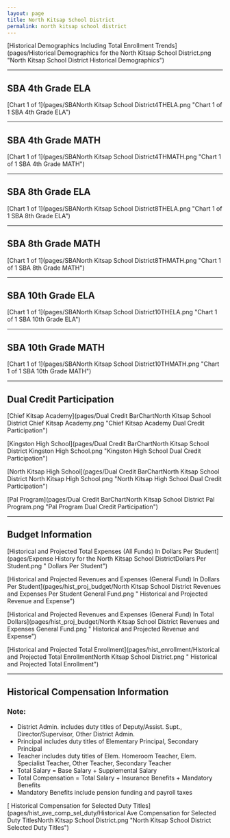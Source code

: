 ```yaml
---
layout: page
title: North Kitsap School District
permalink: north kitsap school district
---
```



[Historical Demographics Including Total Enrollment Trends](pages/Historical Demographics for the North Kitsap School District.png "North Kitsap School District Historical Demographics")

___

## SBA 4th Grade ELA

[Chart 1 of 1](pages/SBANorth Kitsap School District4THELA.png "Chart 1 of 1 SBA 4th Grade ELA")


___

## SBA 4th Grade MATH

[Chart 1 of 1](pages/SBANorth Kitsap School District4THMATH.png "Chart 1 of 1 SBA 4th Grade MATH")


___

## SBA 8th Grade ELA

[Chart 1 of 1](pages/SBANorth Kitsap School District8THELA.png "Chart 1 of 1 SBA 8th Grade ELA")


___

## SBA 8th Grade MATH

[Chart 1 of 1](pages/SBANorth Kitsap School District8THMATH.png "Chart 1 of 1 SBA 8th Grade MATH")


___

## SBA 10th Grade ELA

[Chart 1 of 1](pages/SBANorth Kitsap School District10THELA.png "Chart 1 of 1 SBA 10th Grade ELA")


___

## SBA 10th Grade MATH

[Chart 1 of 1](pages/SBANorth Kitsap School District10THMATH.png "Chart 1 of 1 SBA 10th Grade MATH")


___

## Dual Credit Participation

[Chief Kitsap Academy](pages/Dual Credit BarChartNorth Kitsap School District Chief Kitsap Academy.png "Chief Kitsap Academy Dual Credit Participation")

[Kingston High School](pages/Dual Credit BarChartNorth Kitsap School District Kingston High School.png "Kingston High School Dual Credit Participation")

[North Kitsap High School](pages/Dual Credit BarChartNorth Kitsap School District North Kitsap High School.png "North Kitsap High School Dual Credit Participation")

[Pal Program](pages/Dual Credit BarChartNorth Kitsap School District Pal Program.png "Pal Program Dual Credit Participation")


___

## Budget Information

[Historical and Projected Total Expenses (All Funds) In Dollars Per Student](pages/Expense History for the North Kitsap School DistrictDollars Per Student.png " Dollars Per Student")

[Historical and Projected Revenues and Expenses (General Fund) In Dollars Per Student](pages/hist_proj_budget/North Kitsap School District Revenues and Expenses Per Student General Fund.png " Historical and Projected Revenue and Expense")

[Historical and Projected Revenues and Expenses (General Fund) In Total Dollars](pages/hist_proj_budget/North Kitsap School District Revenues and Expenses General Fund.png " Historical and Projected Revenue and Expense")

[Historical and Projected Total Enrollment](pages/hist_enrollment/Historical and Projected Total EnrollmentNorth Kitsap School District.png " Historical and Projected Total Enrollment")


___

## Historical Compensation Information
### Note:
- District Admin. includes duty titles of Deputy/Assist. Supt., Director/Supervisor, Other District Admin.
- Principal includes duty titles of Elementary Principal, Secondary Principal
- Teacher includes duty titles of Elem. Homeroom Teacher, Elem. Specialist Teacher, Other Teacher, Secondary Teacher
- Total Salary = Base Salary + Supplemental Salary
- Total Compensation = Total Salary + Insurance Benefits + Mandatory Benefits
- Mandatory Benefits include pension funding and payroll taxes

[ Historical Compensation for Selected Duty Titles](pages/hist_ave_comp_sel_duty/Historical Ave Compensation for Selected Duty TitlesNorth Kitsap School District.png "North Kitsap School District Selected Duty Titles")

